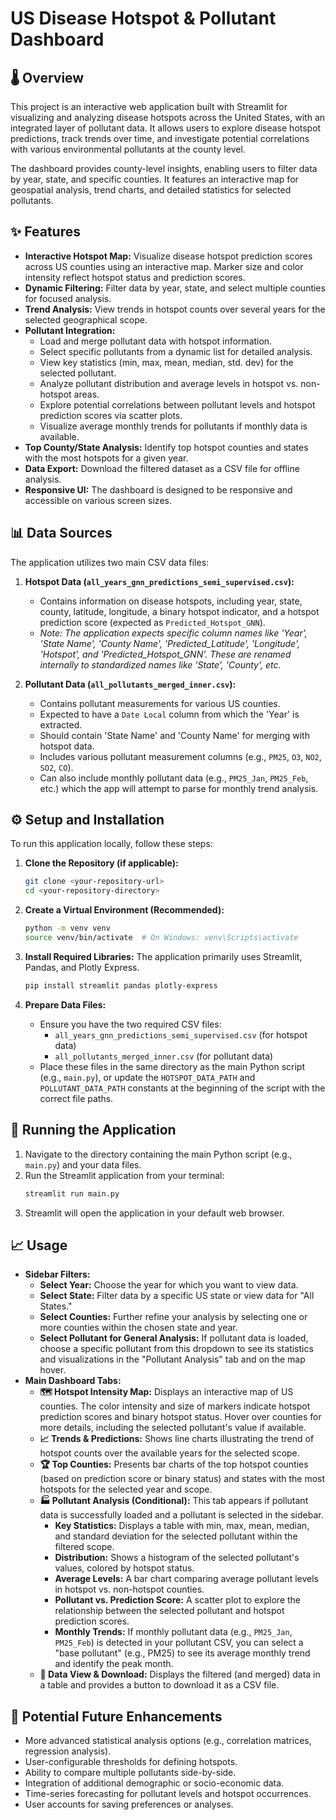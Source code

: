 # US Disease Hotspot & Pollutant Dashboard

## 🌡️ Overview

This project is an interactive web application built with Streamlit for visualizing and analyzing disease hotspots across the United States, with an integrated layer of pollutant data. It allows users to explore disease hotspot predictions, track trends over time, and investigate potential correlations with various environmental pollutants at the county level.

The dashboard provides county-level insights, enabling users to filter data by year, state, and specific counties. It features an interactive map for geospatial analysis, trend charts, and detailed statistics for selected pollutants.

## ✨ Features

* **Interactive Hotspot Map:** Visualize disease hotspot prediction scores across US counties using an interactive map. Marker size and color intensity reflect hotspot status and prediction scores.
* **Dynamic Filtering:** Filter data by year, state, and select multiple counties for focused analysis.
* **Trend Analysis:** View trends in hotspot counts over several years for the selected geographical scope.
* **Pollutant Integration:**
    * Load and merge pollutant data with hotspot information.
    * Select specific pollutants from a dynamic list for detailed analysis.
    * View key statistics (min, max, mean, median, std. dev) for the selected pollutant.
    * Analyze pollutant distribution and average levels in hotspot vs. non-hotspot areas.
    * Explore potential correlations between pollutant levels and hotspot prediction scores via scatter plots.
    * Visualize average monthly trends for pollutants if monthly data is available.
* **Top County/State Analysis:** Identify top hotspot counties and states with the most hotspots for a given year.
* **Data Export:** Download the filtered dataset as a CSV file for offline analysis.
* **Responsive UI:** The dashboard is designed to be responsive and accessible on various screen sizes.

## 📊 Data Sources

The application utilizes two main CSV data files:

1.  **Hotspot Data (`all_years_gnn_predictions_semi_supervised.csv`):**
    * Contains information on disease hotspots, including year, state, county, latitude, longitude, a binary hotspot indicator, and a hotspot prediction score (expected as `Predicted_Hotspot_GNN`).
    * _Note: The application expects specific column names like 'Year', 'State Name', 'County Name', 'Predicted_Latitude', 'Longitude', 'Hotspot', and 'Predicted_Hotspot_GNN'. These are renamed internally to standardized names like 'State', 'County', etc._

2.  **Pollutant Data (`all_pollutants_merged_inner.csv`):**
    * Contains pollutant measurements for various US counties.
    * Expected to have a `Date Local` column from which the 'Year' is extracted.
    * Should contain 'State Name' and 'County Name' for merging with hotspot data.
    * Includes various pollutant measurement columns (e.g., `PM25`, `O3`, `NO2`, `SO2`, `CO`).
    * Can also include monthly pollutant data (e.g., `PM25_Jan`, `PM25_Feb`, etc.) which the app will attempt to parse for monthly trend analysis.

## ⚙️ Setup and Installation

To run this application locally, follow these steps:

1.  **Clone the Repository (if applicable):**
    ```bash
    git clone <your-repository-url>
    cd <your-repository-directory>
    ```

2.  **Create a Virtual Environment (Recommended):**
    ```bash
    python -m venv venv
    source venv/bin/activate  # On Windows: venv\Scripts\activate
    ```

3.  **Install Required Libraries:**
    The application primarily uses Streamlit, Pandas, and Plotly Express.
    ```bash
    pip install streamlit pandas plotly-express
    ```

4.  **Prepare Data Files:**
    * Ensure you have the two required CSV files:
        * `all_years_gnn_predictions_semi_supervised.csv` (for hotspot data)
        * `all_pollutants_merged_inner.csv` (for pollutant data)
    * Place these files in the same directory as the main Python script (e.g., `main.py`), or update the `HOTSPOT_DATA_PATH` and `POLLUTANT_DATA_PATH` constants at the beginning of the script with the correct file paths.

## 🚀 Running the Application

1.  Navigate to the directory containing the main Python script (e.g., `main.py`) and your data files.
2.  Run the Streamlit application from your terminal:
    ```bash
    streamlit run main.py
    ```
3.  Streamlit will open the application in your default web browser.

## 📈 Usage

* **Sidebar Filters:**
    * **Select Year:** Choose the year for which you want to view data.
    * **Select State:** Filter data by a specific US state or view data for "All States."
    * **Select Counties:** Further refine your analysis by selecting one or more counties within the chosen state and year.
    * **Select Pollutant for General Analysis:** If pollutant data is loaded, choose a specific pollutant from this dropdown to see its statistics and visualizations in the "Pollutant Analysis" tab and on the map hover.
* **Main Dashboard Tabs:**
    * **🗺️ Hotspot Intensity Map:** Displays an interactive map of US counties. The color intensity and size of markers indicate hotspot prediction scores and binary hotspot status. Hover over counties for more details, including the selected pollutant's value if available.
    * **📈 Trends & Predictions:** Shows line charts illustrating the trend of hotspot counts over the available years for the selected scope.
    * **🏆 Top Counties:** Presents bar charts of the top hotspot counties (based on prediction score or binary status) and states with the most hotspots for the selected year and scope.
    * **🏭 Pollutant Analysis (Conditional):** This tab appears if pollutant data is successfully loaded and a pollutant is selected in the sidebar.
        * **Key Statistics:** Displays a table with min, max, mean, median, and standard deviation for the selected pollutant within the filtered scope.
        * **Distribution:** Shows a histogram of the selected pollutant's values, colored by hotspot status.
        * **Average Levels:** A bar chart comparing average pollutant levels in hotspot vs. non-hotspot counties.
        * **Pollutant vs. Prediction Score:** A scatter plot to explore the relationship between the selected pollutant and hotspot prediction scores.
        * **Monthly Trends:** If monthly pollutant data (e.g., `PM25_Jan`, `PM25_Feb`) is detected in your pollutant CSV, you can select a "base pollutant" (e.g., PM25) to see its average monthly trend and identify the peak month.
    * **💾 Data View & Download:** Displays the filtered (and merged) data in a table and provides a button to download it as a CSV file.

## 🔮 Potential Future Enhancements

* More advanced statistical analysis options (e.g., correlation matrices, regression analysis).
* User-configurable thresholds for defining hotspots.
* Ability to compare multiple pollutants side-by-side.
* Integration of additional demographic or socio-economic data.
* Time-series forecasting for pollutant levels and hotspot occurrences.
* User accounts for saving preferences or analyses.
